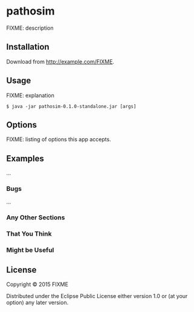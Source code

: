 # pathosim

FIXME: description

## Installation

Download from http://example.com/FIXME.

## Usage

FIXME: explanation

    $ java -jar pathosim-0.1.0-standalone.jar [args]

## Options

FIXME: listing of options this app accepts.

## Examples

...

### Bugs

...

### Any Other Sections
### That You Think
### Might be Useful

## License

Copyright © 2015 FIXME

Distributed under the Eclipse Public License either version 1.0 or (at
your option) any later version.
